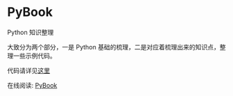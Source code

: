 # PyBook

Python 知识整理

大致分为两个部分，一是 Python 基础的梳理，二是对应着梳理出来的知识点，整理一些示例代码。

代码请详见[这里](https://github.com/Windrivder/PyBook)

在线阅读: [PyBook](http://python.windrivder.me)
